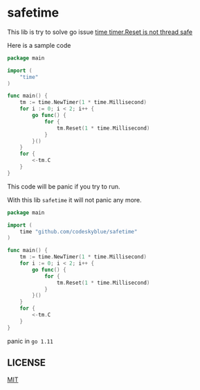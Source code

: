 # safetime
This lib is try to solve go issue
[time timer.Reset is not thread safe](https://github.com/golang/go/issues/26741)

Here is a sample code

```go
package main

import (
	"time"
)

func main() {
	tm := time.NewTimer(1 * time.Millisecond)
	for i := 0; i < 2; i++ {
		go func() {
			for {
				tm.Reset(1 * time.Millisecond)
			}
		}()
	}
	for {
		<-tm.C
	}
}
```

This code will be panic if you try to run.

With this lib `safetime` it will not panic any more.

```go
package main

import (
	time "github.com/codeskyblue/safetime"
)

func main() {
	tm := time.NewTimer(1 * time.Millisecond)
	for i := 0; i < 2; i++ {
		go func() {
			for {
				tm.Reset(1 * time.Millisecond)
			}
		}()
	}
	for {
		<-tm.C
	}
}
```

panic in `go 1.11`

## LICENSE
[MIT](LICENSE)